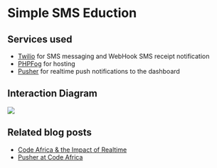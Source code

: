 # Simple SMS Eduction

## Services used

* [Twilio](http://twilio.com) for SMS messaging and WebHook SMS receipt notification
* [PHPFog](http://phpfog.com) for hosting
* [Pusher](http://pusher.com) for realtime push notifications to the dashboard

## Interaction Diagram

![](http://f.cl.ly/items/0j2Q2k0d1O2L0o1X3y0C/simple-sms-education_sd.png)

## Related blog posts

* [Code Africa & the Impact of Realtime](http://www.leggetter.co.uk/2012/03/19/code-africa-the-impact-of-realtime.html)
* [Pusher at Code Africa](http://blog.pusher.com/2012/3/21/pusher-at-code-africa)